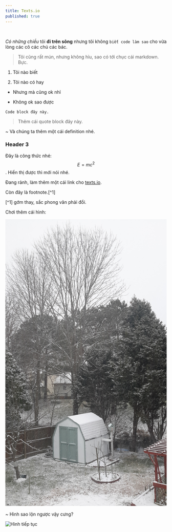 ```yaml
---
title: Texts.io
published: true
---
```



 

*Có những chiều* tôi **đi trên sông** nhưng tôi không `biết code làm sao` cho
vừa lòng các cô các chú các bác.

>   Tôi cũng rất mún, nhưng không hỉu, sao có tới chục cái markdown. Bực.

1.  Tôi nào biết

2.  Tôi nào có hay

-   Nhưng mà cũng ok nhỉ

-   Không ok sao được

~~~~~~~~~~~~~~~~~~~~~~~~~~~~~~~~~~~~~~~~~~~~~~~~~~~~~~~~~~~~~~~~~~~~~~~~~~~~~~~~
Code block đây này.
~~~~~~~~~~~~~~~~~~~~~~~~~~~~~~~~~~~~~~~~~~~~~~~~~~~~~~~~~~~~~~~~~~~~~~~~~~~~~~~~

>   Thêm cái quote block đây này.

\~ Và chúng ta thêm một cái definition nhé.

### Header 3

Đây là công thức nhé: $$E=mc^2$$. Hiển thị được thì mới nói nhé.

Đang rảnh, làm thêm một cái link cho [texts.io](www.texts.io).

Còn đây là footnote.[^1]

[^1] gớm thay, sắc phong vân phải đổi.

Chơi thêm cái hình:

![](../images/ab.jpg)

~   Hình sao lộn ngược vậy cưng?

![Hình tiếp tục]({{site.baseurl}}/_posts/ab.jpg)
